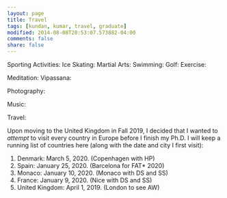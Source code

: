 ```yaml
---
layout: page
title: Travel
tags: [kundan, kumar, travel, graduate]
modified: 2014-08-08T20:53:07.573882-04:00
comments: false
share: false
---
```


Sporting Activities:
Ice Skating:
Martial Arts:
Swimming:
Golf:
Exercise:

Meditation:
Vipassana:

Photography:

Music:

Travel:





Upon moving to the United Kingdom in Fall 2019, I decided that I wanted to *attempt* to visit every country in Europe before I finish my Ph.D. I will keep a running list of countries here (along with the date and city I first visit):

1. Denmark: March 5, 2020. (Copenhagen with HP)
1. Spain: January 25, 2020. (Barcelona for FAT\* 2020)
1. Monaco: January 10, 2020. (Monaco with DS and SS)
1. France: January 9, 2020. (Nice with DS and SS)
1. United Kingdom: April 1, 2019. (London to see AW)
